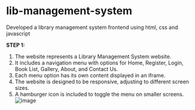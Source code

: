 # lib-management-system
Developed a library management system frontend using html, css and javascript

**STEP 1:**
1. The website represents a Library Management System website.
2. It includes a navigation menu with options for Home, Register, Login, Book List, Gallery, About, and Contact Us.
3. Each menu option has its own content displayed in an iframe.
4. The website is designed to be responsive, adjusting to different screen sizes.
5. A hamburger icon is included to toggle the menu on smaller screens.
![image](https://github.com/Snehitha-K-B/lib-management-system/assets/116382630/694bc7b0-b17c-4d69-bc48-903a03ed6a38)
